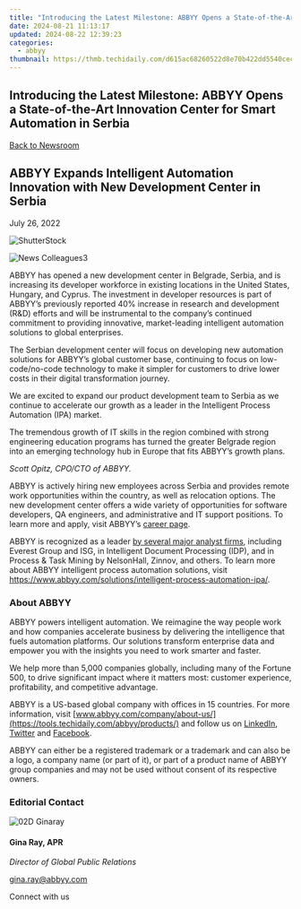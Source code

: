 ```yaml
---
title: "Introducing the Latest Milestone: ABBYY Opens a State-of-the-Art Innovation Center for Smart Automation in Serbia"
date: 2024-08-21 11:13:17
updated: 2024-08-22 12:39:23
categories:
  - abbyy
thumbnail: https://thmb.techidaily.com/d615ac68260522d8e70b422dd5540cece714bbc625d61d049281d91eac42f958.jpg
---
```


## Introducing the Latest Milestone: ABBYY Opens a State-of-the-Art Innovation Center for Smart Automation in Serbia

[Back to Newsroom](https://tools.techidaily.com/abbyy/products/)

## ABBYY Expands Intelligent Automation Innovation with New Development Center in Serbia

July 26, 2022

![ShutterStock](https://content.abbyy.com/-/media/project/abbyy/abbyy/branchtemplates/shutterstock_1272462163_1296-x-729.jpg?h=729&iar=0&w=1296)

![News Colleagues3](https://static1.abbyy.com/abbyycommedia/33750/news-colleagues3.jpg) 

ABBYY has opened a new development center in Belgrade, Serbia, and is increasing its developer workforce in existing locations in the United States, Hungary, and Cyprus. The investment in developer resources is part of ABBYY’s previously reported 40% increase in research and development (R&D) efforts and will be instrumental to the company’s continued commitment to providing innovative, market-leading intelligent automation solutions to global enterprises.

The Serbian development center will focus on developing new automation solutions for ABBYY’s global customer base, continuing to focus on low-code/no-code technology to make it simpler for customers to drive lower costs in their digital transformation journey.

We are excited to expand our product development team to Serbia as we continue to accelerate our growth as a leader in the Intelligent Process Automation (IPA) market.  
  
The tremendous growth of IT skills in the region combined with strong engineering education programs has turned the greater Belgrade region into an emerging technology hub in Europe that fits ABBYY’s growth plans.

_Scott Opitz, CPO/CTO of ABBYY._

ABBYY is actively hiring new employees across Serbia and provides remote work opportunities within the country, as well as relocation options. The new development center offers a wide variety of opportunities for software developers, QA engineers, and administrative and IT support positions. To learn more and apply, visit ABBYY’s [career page](https://tools.techidaily.com/abbyy/products/).

ABBYY is recognized as a leader [by several major analyst firms](https://tools.techidaily.com/abbyy/products/), including Everest Group and ISG, in Intelligent Document Processing (IDP), and in Process & Task Mining by NelsonHall, Zinnov, and others. To learn more about ABBYY intelligent process automation solutions, visit <https://www.abbyy.com/solutions/intelligent-process-automation-ipa/>.

### About ABBYY

ABBYY powers intelligent automation. We reimagine the way people work and how companies accelerate business by delivering the intelligence that fuels automation platforms. Our solutions transform enterprise data and empower you with the insights you need to work smarter and faster. 

We help more than 5,000 companies globally, including many of the Fortune 500, to drive significant impact where it matters most: customer experience, profitability, and competitive advantage.

ABBYY is a US-based global company with offices in 15 countries. For more information, visit [www.abbyy.com/company/about-us/](https://tools.techidaily.com/abbyy/products/) and follow us on [LinkedIn](https://www.linkedin.com/company/abbyy), [Twitter](https://twitter.com/ABBYY%5FSoftware) and [Facebook](https://www.facebook.com/ABBYYsoft).

ABBYY can either be a registered trademark or a trademark and can also be a logo, a company name (or part of it), or part of a product name of ABBYY group companies and may not be used without consent of its respective owners.

### Editorial Contact

![02D Ginaray](https://static2.abbyy.com/abbyycommedia/23662/02d-ginaray.png)

#### Gina Ray, APR

_Director of Global Public Relations_

[gina.ray@abbyy.com](https://tools.techidaily.com/abbyy/products/)

  
Connect with us

<ins class="adsbygoogle"
     style="display:block"
     data-ad-format="autorelaxed"
     data-ad-client="ca-pub-7571918770474297"
     data-ad-slot="1223367746"></ins>



<ins class="adsbygoogle"
     style="display:block"
     data-ad-client="ca-pub-7571918770474297"
     data-ad-slot="8358498916"
     data-ad-format="auto"
     data-full-width-responsive="true"></ins>
